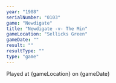 ```yaml
---
year: "1988"
serialNumber: "0103" 
game: "Newdigate"
title: "Newdigate -v- The Min"
gameLocation: "Sellicks Green"
gameDate: ""
result: ""
resultType: ""
type: "game"
---
```


Played at {gameLocation} on {gameDate} 